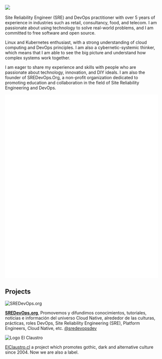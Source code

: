 ![](https://komarev.com/ghpvc/?username=ngeorger&color=green)

Site Reliability Engineer (SRE) and DevOps practitioner with over 5 years of experience in industries such as retail, consultancy, food, and telecom. I am passionate about using technology to solve real-world problems, and I am committed to free software and open source.

Linux and Kubernetes enthusiast, with a strong understanding of cloud computing and DevOps principles. I am also a cybernetic-systemic thinker, which means that I am able to see the big picture and understand how complex systems work together.

I am eager to share my experience and skills with people who are passionate about technology, innovation, and DIY ideals. I am also the founder of SREDevOps.Org, a non-profit organization dedicated to promoting education and collaboration in the field of Site Reliability Engineering and DevOps.

![Metrics](/metrics.plugin.rss.svg) 

## Projects

<img width="200" alt="SREDevOps.org" src="https://sredevops.org/content/images/2023/06/ghost.svg">

**[SREDevOps.org](https://sredevops.org)**, Promovemos y difundimos conocimientos, tutoriales, noticias e información del universo Cloud Native, alrededor de las culturas, prácticas, roles DevOps, Site Reliability Engineering (SRE), Platform Engineers, Cloud Native, etc. [@sredevopsdev](https://github.com/sredevopsdev)

<img width="200" alt="Logo El Claustro" src="https://elclaustro.cl/content/images/2023/05/logo-4.svg">

[ElClaustro.cl](https://elclaustro.cl) a project which promotes gothic, dark and alternative culture since 2004. Now we are also a label.

